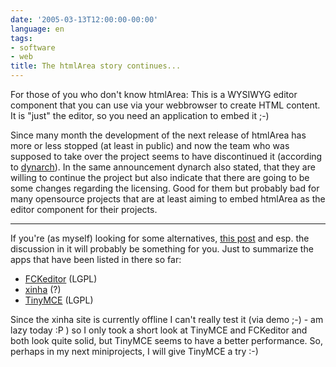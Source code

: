 ```yaml
---
date: '2005-03-13T12:00:00-00:00'
language: en
tags:
- software
- web
title: The htmlArea story continues...
---
```



For those of you who don't know htmlArea: This is a WYSIWYG editor component that you can use via your webbrowser to create HTML content. It is "just" the editor, so you need an application to embed it ;-) 

Since many month the development of the next release of htmlArea has more or less stopped (at least in public) and now the team who was supposed to take over the project seems to have discontinued it (according to <a href="http://www.dynarch.com/projects/htmlarea/">dynarch</a>). In the same announcement dynarch also stated, that they are willing to continue the project but also indicate that there are going to be some changes regarding the licensing. Good for them but probably bad for many opensource projects that are at least aiming to embed htmlArea as the editor component for their projects.

-------------------------------



If you're (as myself) looking for some alternatives, <a href="http://drupal.org/node/18567">this post</a> and esp. the discussion in it will probably be something for you. Just to summarize the apps that have been listed in there so far:

* <a href="http://www.fckeditor.net/">FCKeditor</a> (LGPL)
* <a href="http://xinha.gogo.co.nz">xinha</a> (?)
* <a href="http://tinymce.moxiecode.com/">TinyMCE</a> (LGPL)

Since the xinha site is currently offline I can't really test it (via demo ;-) - am lazy today :P ) so I only took a short look at TinyMCE and FCKeditor and both look quite solid, but TinyMCE seems to have a better performance. So, perhaps in my next miniprojects, I will give TinyMCE a try :-)